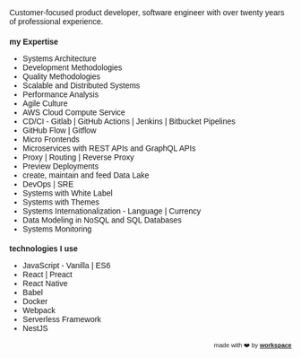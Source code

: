 <link href="https://fonts.googleapis.com/css?family=Montserrat&display=swap" rel="stylesheet">

Customer-focused product developer, software engineer with over twenty years of professional experience.

### my Expertise
- Systems Architecture
- Development Methodologies
- Quality Methodologies
- Scalable and Distributed Systems
- Performance Analysis
- Agile Culture
- AWS Cloud Compute Service
- CD/CI - Gitlab &#124; GitHub Actions &#124; Jenkins &#124; Bitbucket Pipelines
- GitHub Flow &#124; Gitflow
- Micro Frontends
- Microservices with REST APIs and GraphQL APIs
- Proxy &#124; Routing &#124; Reverse Proxy
- Preview Deployments
- create, maintain and feed Data Lake
- DevOps &#124; SRE
- Systems with White Label
- Systems with Themes
- Systems Internationalization - Language &#124; Currency
- Data Modeling in NoSQL and SQL Databases
- Systems Monitoring

### technologies I use
- JavaScript - Vanilla &#124; ES6 
- React &#124; Preact
- React Native
- Babel
- Docker
- Webpack
- Serverless Framework
- NestJS

<!--
- https://www.youtube.com/watch?v=sIZOdIr_HbY
- https://www.youtube.com/watch?v=ufSIGVs9X_8
- https://www.youtube.com/watch?v=APICqUV1PzU
- https://www.youtube.com/watch?v=BT7novtdAgI
- https://github.com/module-federation/module-federation-examples
- https://semantic-release.gitbook.io/semantic-release/
- https://significa.co/blog/deploy-previews-aws
- https://aws.amazon.com/pt/blogs/compute/implementing-default-directory-indexes-in-amazon-s3-backed-amazon-cloudfront-origins-using-lambdaedge/
- https://aws.amazon.com/pt/solutions/implementations/data-lake-solution/
- https://pt.slideshare.net/AmazonWebServicesLATAM/construindo-um-data-lake-na-aws-62826647
-->




<div style="text-align: right; float: right;">
 <span style="font-size: 11px"> made with ❤️ by </span>
 <a href="http://workspace.ciro-maciel.me" style="font-size: 11px" target="_blank">
   <strong style="font-size: 11px">workspace</strong>
 </a>
</div>

<style>
 * {
    font-family: 'Montserrat', sans-serif !important;
     font-size: 14px;
  }
 h1 {
    font-size: 23px; 
 }
 h1 a{
    display: none;
 }
 h1:after {
  content: 'what I deliver Value...';
 }
 .container-lg{
  max-width: 900px
 }
 hr {
  height: 0px !important;
  border-bottom: 1px solid #eaecef !important;
  margin-bottom: 10px !important;
 }
</style>
